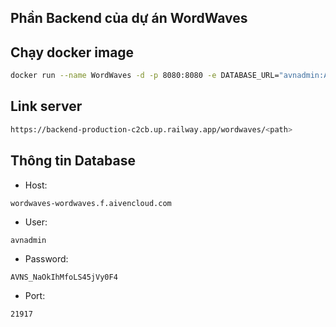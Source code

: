 ## Phần Backend của dự án WordWaves

## Chạy docker image

```sh
docker run --name WordWaves -d -p 8080:8080 -e DATABASE_URL="avnadmin:AVNS_NaOkIhMfoLS45jVy0F4@wordwaves-wordwaves.f.aivencloud.com:21917/defaultdb?ssl-mode=REQUIRED" -e DATABASE_USERNAME="avnadmin" -e DATABASE_PASSWORD="AVNS_NaOkIhMfoLS45jVy0F4" -e ACCESS_SIGNER_KEY="6FvxQMx9pcbEFqKFFP4XH748Kg//XkcCtf68+/P7ZRvIXnba3dG7POT/cUCAWV5Q" -e REFRESH_SIGNER_KEY="CAqDB1w3mJFJEb3ifzhGVJou64rhlft96l8FSS+i+0XGHSKb+OMxXbzOeHoLxaFL" -e BREVO_API_KEY="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" -e BREVO_SENDER_EMAIL="kaitoukido0204@gmail.com" -e ACCESS_TOKEN_EXPIRATION=300 -e REFRESH_TOKEN_EXPIRATION=900 quan0204/wordwaves-server:latest
```
## Link server
```sh
https://backend-production-c2cb.up.railway.app/wordwaves/<path>
```
## Thông tin Database
- Host:
```plaintext
wordwaves-wordwaves.f.aivencloud.com
```
- User:
```plaintext
avnadmin
```
- Password:
```plaintext
AVNS_NaOkIhMfoLS45jVy0F4
```
- Port:
```plaintext
21917
```

